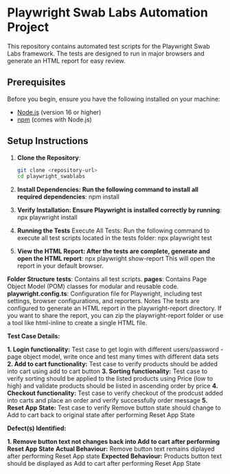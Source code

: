 # Playwright Swab Labs Automation Project

This repository contains automated test scripts for the Playwright Swab Labs framework. The tests are designed to run in major browsers and generate an HTML report for easy review.

## Prerequisites

Before you begin, ensure you have the following installed on your machine:
- [Node.js](https://nodejs.org/) (version 16 or higher)
- [npm](https://www.npmjs.com/) (comes with Node.js)

## Setup Instructions

1. **Clone the Repository**:
   ```bash
   git clone <repository-url>
   cd playwright_swablabs

2. **Install Dependencies: Run the following command to install all required dependencies**:
   npm install

3. **Verify Installation: Ensure Playwright is installed correctly by running**:
  npx playwright install

4. **Running the Tests**
Execute All Tests: Run the following command to execute all test scripts located in the tests folder:
 npx playwright test

5. **View the HTML Report: After the tests are complete, generate and open the HTML report**:
   npx playwright show-report
  This will open the report in your default browser.

**Folder Structure**
**tests**: Contains all test scripts.
**pages**: Contains Page Object Model (POM) classes for modular and reusable code.
**playwright.config.ts**: Configuration file for Playwright, including test settings, browser configurations, and reporters.
Notes
The tests are configured to generate an HTML report in the playwright-report directory.
If you want to share the report, you can zip the playwright-report folder or use a tool like html-inline to create a single HTML file.

**Test Case Details:**

**1. Login functionality:**
   Test case to get login with different users/password - page object model, write once and test many times with different data sets
**2. Add to cart functionality:**
   Test case to verify products should be added into cart using add to cart button
**3. Sorting functionality:**
   Test case to verify sorting should be applied to the listed products using Price (low to high) and validate products should be listed in ascending order by price
**4. Checkout functionality:**
   Test case to verify checkout of the prodcust added into carts and place an order and verify successfully order message
**5. Reset App State:**
   Test case to verify Remove button state should change to Add to cart back to original state after performing Reset App State  
   
**Defect(s) Identified:**

**1. Remove button text not changes back into Add to cart after performing Reset App State**
**Actual Behaviour:** Remove button text remains diplayed after performing Reset App state
**Expected Behaviour:** Products button text should be displayed as Add to cart after performing Reset App State
